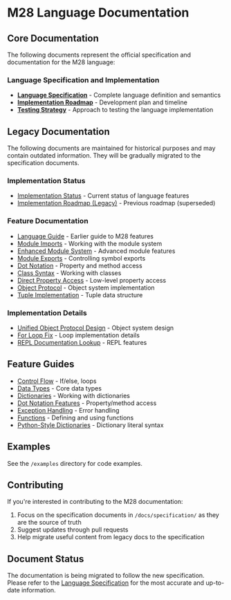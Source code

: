 # M28 Language Documentation

## Core Documentation

The following documents represent the official specification and documentation for the M28 language:

### Language Specification and Implementation

- [**Language Specification**](/docs/specification/language-specification.md) - Complete language definition and semantics
- [**Implementation Roadmap**](/docs/specification/implementation-roadmap.md) - Development plan and timeline
- [**Testing Strategy**](/docs/specification/test-strategy.md) - Approach to testing the language implementation

## Legacy Documentation

The following documents are maintained for historical purposes and may contain outdated information. They will be gradually migrated to the specification documents.

### Implementation Status

- [Implementation Status](/docs/implementation/status.md) - Current status of language features
- [Implementation Roadmap (Legacy)](/docs/implementation/roadmap.md) - Previous roadmap (superseded)

### Feature Documentation

- [Language Guide](/docs/language-guide.md) - Earlier guide to M28 features
- [Module Imports](/docs/module-import.md) - Working with the module system
- [Enhanced Module System](/docs/enhanced-module-system.md) - Advanced module features
- [Module Exports](/docs/module-exports.md) - Controlling symbol exports
- [Dot Notation](/docs/dot-notation-changes.md) - Property and method access
- [Class Syntax](/docs/class-syntax.md) - Working with classes
- [Direct Property Access](/docs/direct-property-access.md) - Low-level property access
- [Object Protocol](/docs/object-protocol-implementation.md) - Object system implementation
- [Tuple Implementation](/docs/tuple-implementation.md) - Tuple data structure

### Implementation Details

- [Unified Object Protocol Design](/docs/implementation/unified-object-protocol.md) - Object system design
- [For Loop Fix](/docs/implementation/for-loop-fix.md) - Loop implementation details
- [REPL Documentation Lookup](/docs/implementation/repl-documentation-lookup.md) - REPL features

## Feature Guides

- [Control Flow](/docs/features/control-flow.md) - If/else, loops
- [Data Types](/docs/features/data-types.md) - Core data types
- [Dictionaries](/docs/features/dictionaries.md) - Working with dictionaries
- [Dot Notation Features](/docs/features/dot-notation.md) - Property/method access
- [Exception Handling](/docs/features/exception-handling.md) - Error handling
- [Functions](/docs/features/functions.md) - Defining and using functions
- [Python-Style Dictionaries](/docs/features/python-style-dicts.md) - Dictionary literal syntax

## Examples

See the `/examples` directory for code examples.

## Contributing

If you're interested in contributing to the M28 documentation:

1. Focus on the specification documents in `/docs/specification/` as they are the source of truth
2. Suggest updates through pull requests
3. Help migrate useful content from legacy docs to the specification

## Document Status

The documentation is being migrated to follow the new specification. Please refer to the [Language Specification](/docs/specification/language-specification.md) for the most accurate and up-to-date information.